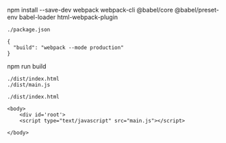 npm install --save-dev webpack webpack-cli @babel/core @babel/preset-env babel-loader html-webpack-plugin

``` 
./package.json

{
  "build": "webpack --mode production"
}

```
npm run build

    ./dist/index.html
    ./dist/main.js

```
./dist/index.html

<body>
    <div id='root'>
    <script type="text/javascript" src="main.js"></script>

</body>

```